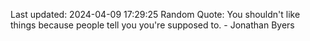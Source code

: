 Last updated: 2024-04-09 17:29:25
Random Quote: You shouldn't like things because people tell you you're supposed to. - Jonathan Byers